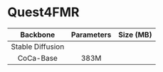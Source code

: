 # Quest4FMR

| Backbone | Parameters | Size (MB) |
| :-----------------: | :---------: | :---------: |
| Stable Diffusion | 
| CoCa-Base        | 383M
